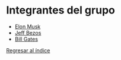 # Integrantes del grupo

- [Elon Musk](musk/musk.md)
- [Jeff Bezos](bezos/bezos.md)
- [Bill Gates](gates/gates.md)

[Regresar al índice](../proyecto.md)